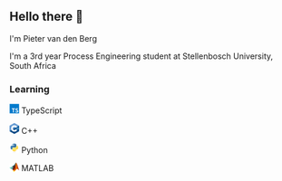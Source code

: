 ## Hello there 👋

I'm Pieter van den Berg

I'm a 3rd year Process Engineering student at Stellenbosch University, South Africa

### Learning
<img src="assets/languages/TypeScript_logo.svg" width="17px"/> TypeScript

<img src="assets/languages/cpp_logo.svg" width="17px"/> C++

<img src="assets/languages/Python_logo.svg" width="17px"/> Python

<img src="assets/languages/MATLAB_logo.png" width="17px"/> MATLAB

